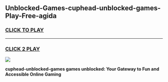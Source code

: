 
## Unblocked-Games-cuphead-unblocked-games-Play-Free-agida
<h3>
<a href="https://premium76.site?title=cuphead-unblocked-games&ref=15A">CLICK TO PLAY</a></h3>
<hr>

<h3>
<a href="https://premium76.site?title=cuphead-unblocked-games&ref=15A">CLICK 2 PLAY</a>
  
</h3>

<a href="https://premium76.site?title=cuphead-unblocked-games&ref=15A"><img src="https://clearcache.store/games.png"></a>


**cuphead-unblocked-games games unblocked: Your Gateway to Fun and Accessible Online Gaming**
